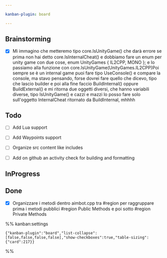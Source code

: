 ```yaml
---

kanban-plugin: board

---
```


## Brainstorming

- [x] Mi immagino che metteremo tipo core.IsUnityGame() che darà errore se prima non hai detto core.IsInternalCheat() e dobbiamo fare un enum per unity game con due cose, enum UnityGames { IL2CPP, MONO }; e lo passiamo alla funzione con core.IsUnityGame(UnityGames.IL2CPP)Poi sempre se è un internal game puoi fare tipo UseConsole() e compare la console, ma stavo pensando, forse dovrei fare quello che dicevo, tipo che lascio builder e poi alla fine faccio BuildInternal() oppure BuildExternal() e mi ritorna due oggetti diversi, che hanno variabili diverse, tipo IsUnityGame() e cazzi e mazzi lo posso fare solo sull'oggetto InternalCheat ritornato da BuildInternal, mhhhh


## Todo

- [ ] Add Lua support
- [ ] Add Waypoints support
- [ ] Organize src content like includes
- [ ] Add on github an activity check for building and formatting


## InProgress



## Done

- [x] Organizzare i metodi dentro aimbot.cpp tra #region per raggruppare prima i metodi pubblici #region Public Methods e poi sotto #region Private Methods




%% kanban:settings
```
{"kanban-plugin":"board","list-collapse":[false,false,false,false],"show-checkboxes":true,"table-sizing":{"card":217}}
```
%%